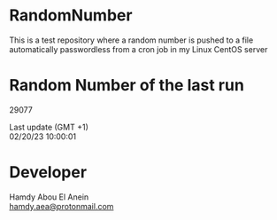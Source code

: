 # RandomNumber    
This is a test repository where a random number is pushed to a file automatically passwordless from a cron job in my Linux CentOS server    
# Random Number of the last run   
29077
      
Last update (GMT +1)    
02/20/23 10:00:01
# Developer    
Hamdy Abou El Anein   
hamdy.aea@protonmail.com
